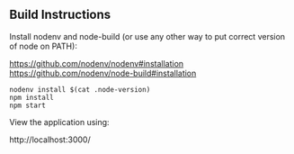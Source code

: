 ## Build Instructions

Install nodenv and node-build (or use any other way to put correct
version of node on PATH):

https://github.com/nodenv/nodenv#installation
https://github.com/nodenv/node-build#installation

```
nodenv install $(cat .node-version)
npm install
npm start
```

View the application using:

http://localhost:3000/

